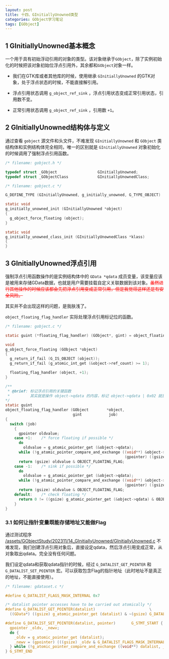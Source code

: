 ```yaml
---
layout: post
title: 十四、GInitiallyUnowned类型
categories: GObject学习笔记
tags: [GObject]
---
```


## 1 GInitiallyUnowned基本概念

一个用于具有初始浮动引用的对象的类型。该对象继承于`GObject`，除了实例初始化的时候把该对象初始位浮点引用外，其余都和`GObject`对象一样。

- 我们在GTK库或者其他库的时候，使用继承 `GInitiallyUnowned` 的GTK对象，处于浮点状态的时候，不能直接解引用。

- 浮点引用状态调用 `g_object_ref_sink` ，浮点引用状态变成正常引用状态，引用数不变。

- 正常引用状态调用 `g_object_ref_sink` ，引用数 `+1`。

## 2 GInitiallyUnowned结构体与定义

通过查看 `gobject` 源文件和头文件，不难发现 `GInitiallyUnowned` 和 `GObject` 类结构体和实例结构体完全相同，唯一的区别就是 `GInitiallyUnowned` 对象初始化的时候调用了强制浮点引用函数。

```c
/* filename: gobject.h */

typedef struct _GObject                  GInitiallyUnowned;
typedef struct _GObjectClass             GInitiallyUnownedClass;

/* filename: gobject.c */

G_DEFINE_TYPE (GInitiallyUnowned, g_initially_unowned, G_TYPE_OBJECT)

static void
g_initially_unowned_init (GInitiallyUnowned *object)
{
  g_object_force_floating (object);
}

static void
g_initially_unowned_class_init (GInitiallyUnownedClass *klass)
{
}

```

## 3 GInitiallyUnowned浮点引用

强制浮点引用函数操作的是实例结构体中的 `GData *qdata` 成员变量，该变量应该是被用来存储GData数据，也就是用户需要挂载自定义关联数据到该对象。<span style="color:red;">~~虽然进行其他操作的时候应该都会先把浮点引用变成正常引用，但是我觉得这样还是有安全风险。~~</span>

其实并不会出现这样的问题，是我肤浅了。

`object_floating_flag_handler` 实际处理浮点引用标记位的函数。

```c
/* filename: gobject.c */

static guint (*floating_flag_handler) (GObject*, gint) = object_floating_flag_handler;

void
g_object_force_floating (GObject *object)
{
  g_return_if_fail (G_IS_OBJECT (object));
  g_return_if_fail (g_atomic_int_get (&object->ref_count) >= 1);

  floating_flag_handler (object, +1);
}

/**
 * @brief: 标记浮点引用的关键函数
 *         其实就是操作 object->qdata 的内容，标记 object->qdata | 0x02 就是标记了浮点引用
*/
static guint
object_floating_flag_handler (GObject        *object,
                              gint            job)
{
  switch (job)
    {
      gpointer oldvalue;
    case +1:    /* force floating if possible */
      do
        oldvalue = g_atomic_pointer_get (&object->qdata);
      while (!g_atomic_pointer_compare_and_exchange ((void**) &object->qdata, oldvalue,
                                                     (gpointer) ((gsize) oldvalue | OBJECT_FLOATING_FLAG)));
      return (gsize) oldvalue & OBJECT_FLOATING_FLAG;
    case -1:    /* sink if possible */
      do
        oldvalue = g_atomic_pointer_get (&object->qdata);
      while (!g_atomic_pointer_compare_and_exchange ((void**) &object->qdata, oldvalue,
                                                     (gpointer) ((gsize) oldvalue & ~(gsize) OBJECT_FLOATING_FLAG)));
      return (gsize) oldvalue & OBJECT_FLOATING_FLAG;
    default:    /* check floating */
      return 0 != ((gsize) g_atomic_pointer_get (&object->qdata) & OBJECT_FLOATING_FLAG);
    }
}

```

### 3.1 如何让指针变量既能存储地址又能做Flag

通过测试程序 [/assets/GObjectStudy/202311/14_GInitiallyUnowned/GInitiallyUnowned.c](/assets/GObjectStudy/202311/14_GInitiallyUnowned/GInitiallyUnowned.c) 不难发现，我们创建浮点引用对象后，直接设定qdata，然后浮点引用变成正常，从对象取出qdata。完全没有任何问题。

我们设定qdata和获取qdata指针的时候，经过 `G_DATALIST_GET_POINTER` 和 `G_DATALIST_SET_POINTER` 宏。可以获取包含Flag的指针地址（此时地址不是真正的地址，不能直接使用）。

```c
/* filename: gdataset.c */

#define G_DATALIST_FLAGS_MASK_INTERNAL 0x7

/* datalist pointer accesses have to be carried out atomically */
#define G_DATALIST_GET_POINTER(datalist)						\
  ((GData*) ((gsize) g_atomic_pointer_get (datalist) & ~(gsize) G_DATALIST_FLAGS_MASK_INTERNAL))

#define G_DATALIST_SET_POINTER(datalist, pointer)       G_STMT_START {                  \
  gpointer _oldv, _newv;                                                                \
  do {                                                                                  \
    _oldv = g_atomic_pointer_get (datalist);                                            \
    _newv = (gpointer) (((gsize) _oldv & G_DATALIST_FLAGS_MASK_INTERNAL) | (gsize) pointer);     \
  } while (!g_atomic_pointer_compare_and_exchange ((void**) datalist, _oldv, _newv));   \
} G_STMT_END
```




